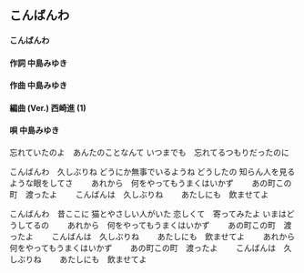 ## こんばんわ
#### こんばんわ


#### 作詞        中島みゆき
#### 作曲        中島みゆき
#### 編曲 (Ver.) 西崎進 (1)
#### 唄          中島みゆき



忘れていたのよ　あんたのことなんて
いつまでも　忘れてるつもりだったのに

こんばんわ　久しぶりね
どうにか無事でいるようね
どうしたの
知らん人を見るような眼をしてさ
　　あれから　何をやってもうまくはいかず
　　あの町この町　渡ったよ
　　こんばんは　久しぶりね
　　あたしにも　飲ませてよ

こんばんわ　昔ここに
猫とやさしい人がいた
恋しくて　寄ってみたよ
いまはどうしてるの
　　あれから　何をやってもうまくはいかず
　　あの町この町　渡ったよ
　　こんばんは　久しぶりね
　　あたしにも　飲ませてよ
　　あれから　何をやってもうまくはいかず
　　あの町この町　渡ったよ
　　こんばんは　久しぶりね
　　あたしにも　飲ませてよ

